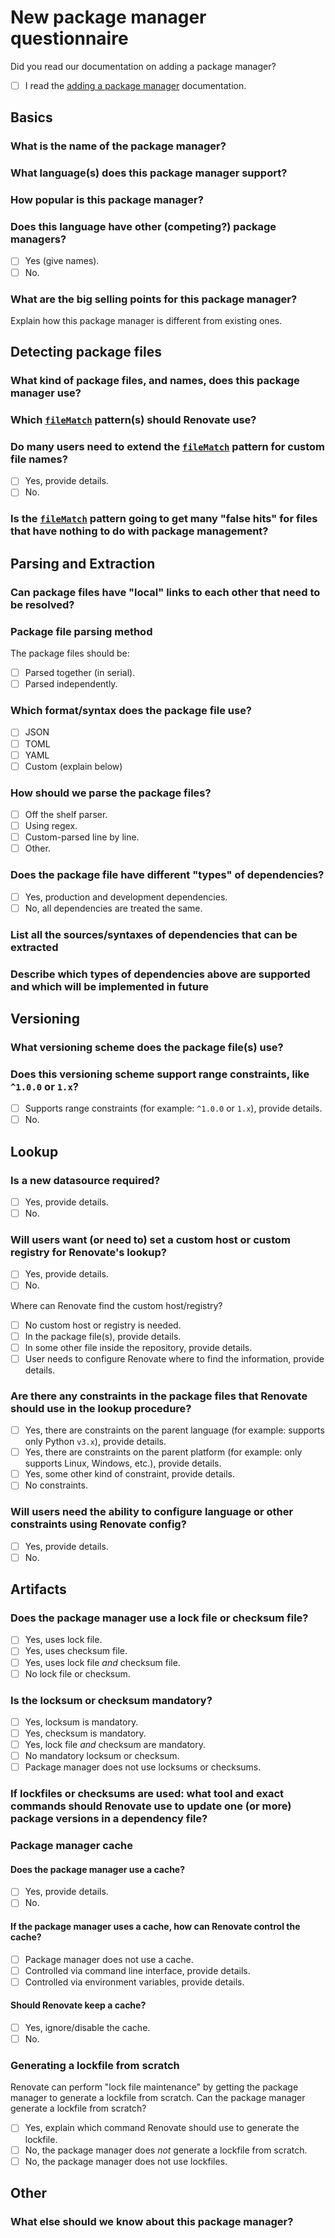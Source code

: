 # New package manager questionnaire

Did you read our documentation on adding a package manager?

- [ ] I read the [adding a package manager](adding-a-package-manager.md) documentation.

## Basics

### What is the name of the package manager?

### What language(s) does this package manager support?

### How popular is this package manager?

### Does this language have other (competing?) package managers?

- [ ] Yes (give names).
- [ ] No.

### What are the big selling points for this package manager?

Explain how this package manager is different from existing ones.

## Detecting package files

### What kind of package files, and names, does this package manager use?

### Which [`fileMatch`](../usage/configuration-options.md#filematch) pattern(s) should Renovate use?

### Do many users need to extend the [`fileMatch`](../usage/configuration-options.md#filematch) pattern for custom file names?

- [ ] Yes, provide details.
- [ ] No.

### Is the [`fileMatch`](../usage/configuration-options.md#filematch) pattern going to get many "false hits" for files that have nothing to do with package management?

## Parsing and Extraction

### Can package files have "local" links to each other that need to be resolved?

### Package file parsing method

The package files should be:

- [ ] Parsed together (in serial).
- [ ] Parsed independently.

### Which format/syntax does the package file use?

- [ ] JSON
- [ ] TOML
- [ ] YAML
- [ ] Custom (explain below)

### How should we parse the package files?

- [ ] Off the shelf parser.
- [ ] Using regex.
- [ ] Custom-parsed line by line.
- [ ] Other.

### Does the package file have different "types" of dependencies?

- [ ] Yes, production and development dependencies.
- [ ] No, all dependencies are treated the same.

### List all the sources/syntaxes of dependencies that can be extracted

### Describe which types of dependencies above are supported and which will be implemented in future

## Versioning

### What versioning scheme does the package file(s) use?

### Does this versioning scheme support range constraints, like `^1.0.0` or `1.x`?

- [ ] Supports range constraints (for example: `^1.0.0` or `1.x`), provide details.
- [ ] No.

## Lookup

### Is a new datasource required?

- [ ] Yes, provide details.
- [ ] No.

### Will users want (or need to) set a custom host or custom registry for Renovate's lookup?

- [ ] Yes, provide details.
- [ ] No.

Where can Renovate find the custom host/registry?

- [ ] No custom host or registry is needed.
- [ ] In the package file(s), provide details.
- [ ] In some other file inside the repository, provide details.
- [ ] User needs to configure Renovate where to find the information, provide details.

### Are there any constraints in the package files that Renovate should use in the lookup procedure?

- [ ] Yes, there are constraints on the parent language (for example: supports only Python `v3.x`), provide details.
- [ ] Yes, there are constraints on the parent platform (for example: only supports Linux, Windows, etc.), provide details.
- [ ] Yes, some other kind of constraint, provide details.
- [ ] No constraints.

### Will users need the ability to configure language or other constraints using Renovate config?

- [ ] Yes, provide details.
- [ ] No.

## Artifacts

### Does the package manager use a lock file or checksum file?

- [ ] Yes, uses lock file.
- [ ] Yes, uses checksum file.
- [ ] Yes, uses lock file _and_ checksum file.
- [ ] No lock file or checksum.

### Is the locksum or checksum mandatory?

- [ ] Yes, locksum is mandatory.
- [ ] Yes, checksum is mandatory.
- [ ] Yes, lock file _and_ checksum are mandatory.
- [ ] No mandatory locksum or checksum.
- [ ] Package manager does not use locksums or checksums.

### If lockfiles or checksums are used: what tool and exact commands should Renovate use to update one (or more) package versions in a dependency file?

### Package manager cache

#### Does the package manager use a cache?

- [ ] Yes, provide details.
- [ ] No.

#### If the package manager uses a cache, how can Renovate control the cache?

- [ ] Package manager does not use a cache.
- [ ] Controlled via command line interface, provide details.
- [ ] Controlled via environment variables, provide details.

#### Should Renovate keep a cache?

- [ ] Yes, ignore/disable the cache.
- [ ] No.

### Generating a lockfile from scratch

Renovate can perform "lock file maintenance" by getting the package manager to generate a lockfile from scratch.
Can the package manager generate a lockfile from scratch?

- [ ] Yes, explain which command Renovate should use to generate the lockfile.
- [ ] No, the package manager does _not_ generate a lockfile from scratch.
- [ ] No, the package manager does not use lockfiles.

## Other

### What else should we know about this package manager?

